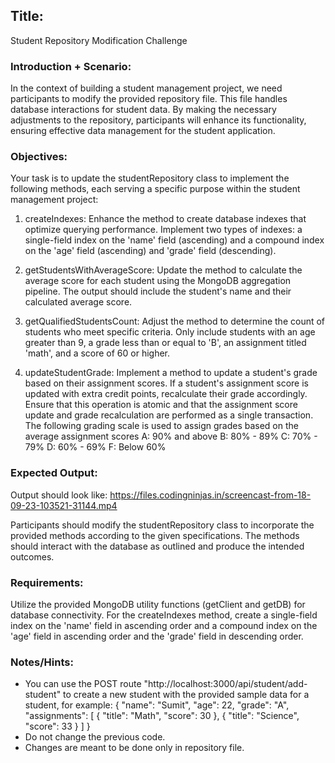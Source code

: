 ## Title:
 Student Repository Modification Challenge

### Introduction + Scenario: 
In the context of building a student management project, we need participants to modify the provided repository file. This file handles database interactions for student data. By making the necessary adjustments to the repository, participants will enhance its functionality, ensuring effective data management for the student application.

### Objectives: 
Your task is to update the studentRepository class to implement the following methods, each serving a specific purpose within the student management project:

1. createIndexes: Enhance the method to create database indexes that optimize querying performance. Implement two types of indexes: a single-field index on the 'name' field (ascending) and a compound index on the 'age' field (ascending) and 'grade' field (descending).

2. getStudentsWithAverageScore: Update the method to calculate the average score for each student using the MongoDB aggregation pipeline. The output should include the student's name and their calculated average score.

3. getQualifiedStudentsCount: Adjust the method to determine the count of students who meet specific criteria. Only include students with an age greater than 9, a grade less than or equal to 'B', an assignment titled 'math', and a score of 60 or higher.

4. updateStudentGrade: Implement a method to update a student's grade based on their assignment scores. If a student's assignment score is updated with extra credit points, recalculate their grade accordingly. Ensure that this operation is atomic and that the assignment score update and grade recalculation are performed as a single transaction.
The following grading scale is used to assign grades based on the average assignment scores 
A: 90% and above
B: 80% - 89%
C: 70% - 79%
D: 60% - 69%
F: Below 60%

### Expected Output: 

Output should look like: https://files.codingninjas.in/screencast-from-18-09-23-103521-31144.mp4

Participants should modify the studentRepository class to incorporate the provided methods according to the given specifications. The methods should interact with the database as outlined and produce the intended outcomes.

### Requirements:
 Utilize the provided MongoDB utility functions (getClient and getDB) for database connectivity. For the createIndexes method, create a single-field index on the 'name' field in ascending order and a compound index on the 'age' field in ascending order and the 'grade' field in descending order.

### Notes/Hints: 
- You can use the POST route "http://localhost:3000/api/student/add-student" to create a new student with the provided sample data for a student, for example:
{
    "name": "Sumit", 
    "age": 22,
    "grade": "A",
    "assignments": [
         { "title": "Math", "score": 30 },
         { "title": "Science", "score": 33 }
    ]
}
- Do not change the previous code.
- Changes are meant to be done only in repository file.

